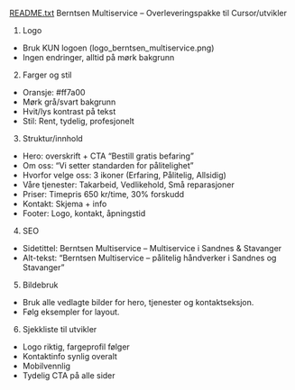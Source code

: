 [README.txt](https://github.com/user-attachments/files/22689769/README.txt)
Berntsen Multiservice – Overleveringspakke til Cursor/utvikler

1. Logo
- Bruk KUN logoen (logo_berntsen_multiservice.png)
- Ingen endringer, alltid på mørk bakgrunn

2. Farger og stil
- Oransje: #ff7a00
- Mørk grå/svart bakgrunn
- Hvit/lys kontrast på tekst
- Stil: Rent, tydelig, profesjonelt

3. Struktur/innhold
- Hero: overskrift + CTA “Bestill gratis befaring”
- Om oss: “Vi setter standarden for pålitelighet”
- Hvorfor velge oss: 3 ikoner (Erfaring, Pålitelig, Allsidig)
- Våre tjenester: Takarbeid, Vedlikehold, Små reparasjoner
- Priser: Timepris 650 kr/time, 30% forskudd
- Kontakt: Skjema + info
- Footer: Logo, kontakt, åpningstid

4. SEO
- Sidetittel: Berntsen Multiservice – Multiservice i Sandnes & Stavanger
- Alt-tekst: “Berntsen Multiservice – pålitelig håndverker i Sandnes og Stavanger”

5. Bildebruk
- Bruk alle vedlagte bilder for hero, tjenester og kontaktseksjon.
- Følg eksempler for layout.

6. Sjekkliste til utvikler
- Logo riktig, fargeprofil følger
- Kontaktinfo synlig overalt
- Mobilvennlig
- Tydelig CTA på alle sider

